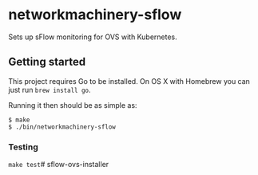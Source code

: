 # networkmachinery-sflow

Sets up sFlow monitoring for OVS with Kubernetes.

## Getting started

This project requires Go to be installed. On OS X with Homebrew you can just run `brew install go`.

Running it then should be as simple as:

```console
$ make
$ ./bin/networkmachinery-sflow
```

### Testing

``make test``# sflow-ovs-installer
